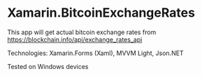# Xamarin.BitcoinExchangeRates
This app will get actual bitcoin exchange rates from https://blockchain.info/api/exchange_rates_api

Technologies:
Xamarin.Forms (Xaml),
MVVM Light,
Json.NET

Tested on Windows devices
